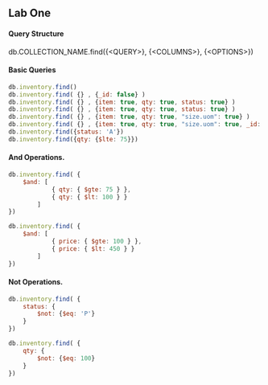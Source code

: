 ## Lab One

#### Query Structure
db.COLLECTION_NAME.find({\<QUERY>}, {\<COLUMNS>}, {\<OPTIONS>})


#### Basic Queries
```javascript
db.inventory.find()
db.inventory.find( {} , {_id: false} )
db.inventory.find( {} , {item: true, qty: true, status: true} )
db.inventory.find( {} , {item: true, qty: true, status: true} )
db.inventory.find( {} , {item: true, qty: true, "size.uom": true} )
db.inventory.find( {} , {item: true, qty: true, "size.uom": true, _id: false})
db.inventory.find({status: 'A'})
db.inventory.find({qty: {$lte: 75}})
```

#### And Operations.

```javascript
db.inventory.find( {
    $and: [ 
            { qty: { $gte: 75 } },  
            { qty: { $lt: 100 } }
        ]         
})

db.inventory.find( {
    $and: [ 
            { price: { $gte: 100 } },  
            { price: { $lt: 450 } }
        ]  
})
```

#### Not Operations.
```javascript
db.inventory.find( {
    status: { 
        $not: {$eq: 'P'} 
    }
})

db.inventory.find( {
    qty: { 
        $not: {$eq: 100} 
    }
})

```

